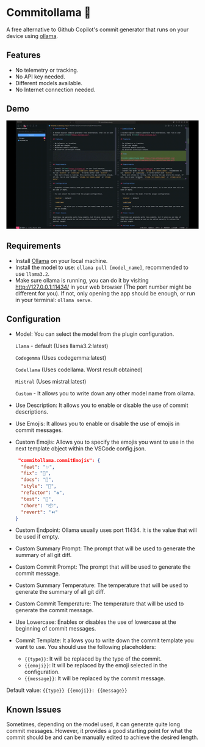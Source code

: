 # Commitollama 🦙

A free alternative to Github Copilot's commit generator that runs on your device using [ollama][1].

## Features

- No telemetry or tracking.
- No API key needed.
- Different models available.
- No Internet connection needed.

## Demo

![vscode-commitollama-demo][2]

## Requirements

- Install [Ollama][1] on your local machine.
- Install the model to use: `ollama pull [model_name]`, recommended to use `llama3.2`.
- Make sure ollama is running, you can do it by visiting http://127.0.0.1:11434/ in your web browser (The port number might be different for you). If not, only opening the app should be enough, or run in your terminal: `ollama serve`.

## Configuration

- Model: You can select the model from the plugin configuration.

  `Llama` - default (Uses llama3.2:latest)

  `Codegemma` (Uses codegemma:latest)

  `Codellama` (Uses codellama. Worst result obtained)

  `Mistral` (Uses mistral:latest)

  `Custom` - It allows you to write down any other model name from ollama.

- Use Description: It allows you to enable or disable the use of commit descriptions.

- Use Emojis: It allows you to enable or disable the use of emojis in commit messages.

- Custom Emojis: Allows you to specify the emojis you want to use in the next template object within the VSCode config.json.

  ```json
   "commitollama.commitEmojis": {
    "feat": "✨",
    "fix": "🐛",
    "docs": "📝",
    "style": "💎",
    "refactor": "♻️",
    "test": "🧪",
    "chore": "📦",
    "revert": "⏪"
  }
  ```

- Custom Endpoint: Ollama usually uses port 11434. It is the value that will be used if empty.

- Custom Summary Prompt: The prompt that will be used to generate the summary of all git diff.

- Custom Commit Prompt: The prompt that will be used to generate the commit message.

- Custom Summary Temperature: The temperature that will be used to generate the summary of all git diff.

- Custom Commit Temperature: The temperature that will be used to generate the commit message.

- Use Lowercase: Enables or disables the use of lowercase at the beginning of commit messages.

- Commit Template: It allows you to write down the commit template you want to use. You should use the following placeholders: 
  - `{{type}}`: It will be replaced by the type of the commit.
  - `{{emoji}}`: It will be replaced by the emoji selected in the configuration.
  - `{{message}}`: It will be replaced by the commit message.

Default value: `{{type}} {{emoji}}: {{message}}`
  

## Known Issues

Sometimes, depending on the model used, it can generate quite long commit messages. However, it provides a good starting point for what the commit should be and can be manually edited to achieve the desired length.

[1]: https://ollama.ai/
[2]: https://raw.githubusercontent.com/jepricreations/commitollama/main/commitollama-demo.gif
